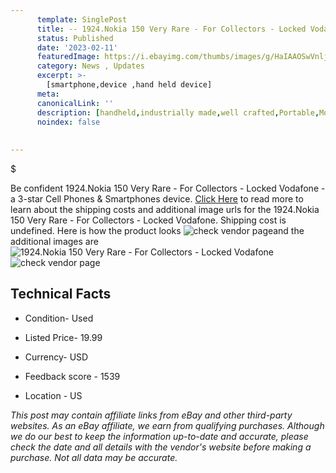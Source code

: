 ```yaml
---
      template: SinglePost
      title: -- 1924.Nokia 150 Very Rare - For Collectors - Locked Vodafone
      status: Published
      date: '2023-02-11'
      featuredImage: https://i.ebayimg.com/thumbs/images/g/HaIAAOSwVnlj3~WS/s-l225.jpg
      category: News , Updates
      excerpt: >-
        [smartphone,device ,hand held device]
      meta:
      canonicalLink: ''
      description: [handheld,industrially made,well crafted,Portable,Mobile,Compact,Convenient,Lightweight,Maneuverable,Man-portable,Miniature,Carriable,Hand-held,Light,Holdable,Transportable,Mobile device,Pocket-sized,On-the-go,Wireless,Cordless,Compact size,Convenient size, smartphone,device ,hand held device]
      noindex: false
      
        
---
```

$

Be confident 1924.Nokia 150 Very Rare - For Collectors - Locked Vodafone - a 3-star Cell Phones & Smartphones device. [Click Here](https://www.ebay.com/itm/165924234059?hash=item26a1dae34b%3Ag%3AHaIAAOSwVnlj3%7EWS&mkevt=1&mkcid=1&mkrid=711-53200-19255-0&campid=%253CePNCampaignId%253E&customid=%253CreferenceId%253E&toolid=10049) to read more to learn about the shipping costs and additional image urls for the 1924.Nokia 150 Very Rare - For Collectors - Locked Vodafone. Shipping cost is undefined. Here is how the product looks ![check vendor page](https://i.ebayimg.com/thumbs/images/g/HaIAAOSwVnlj3~WS/s-l225.jpg)and the additional images are![1924.Nokia 150 Very Rare - For Collectors - Locked Vodafone](https://i.ebayimg.com/images/g/HaIAAOSwVnlj3~WS/s-l1600.jpg)![check vendor page](https://origin-galleryplus.ebayimg.com/ws/web/165924234059_2_0_1/225x225.jpg,https://origin-galleryplus.ebayimg.com/ws/web/165924234059_3_0_1/225x225.jpg,https://origin-galleryplus.ebayimg.com/ws/web/165924234059_4_0_1/225x225.jpg,https://origin-galleryplus.ebayimg.com/ws/web/165924234059_5_0_1/225x225.jpg,https://origin-galleryplus.ebayimg.com/ws/web/165924234059_6_0_1/225x225.jpg,https://origin-galleryplus.ebayimg.com/ws/web/165924234059_7_0_1/225x225.jpg)



 ## Technical Facts 



     
      

 - Condition- Used 


      

 - Listed Price- 19.99 


      

 - Currency- USD 


      

 - Feedback score - 1539 


      

 - Location - US 


      
      

 *_This post may contain affiliate links from eBay and other third-party websites. As an eBay affiliate, we earn from qualifying purchases. Although we do our best to keep the information up-to-date and accurate, please check the date and all details with the vendor's website before making a purchase. Not all data may be accurate._*






